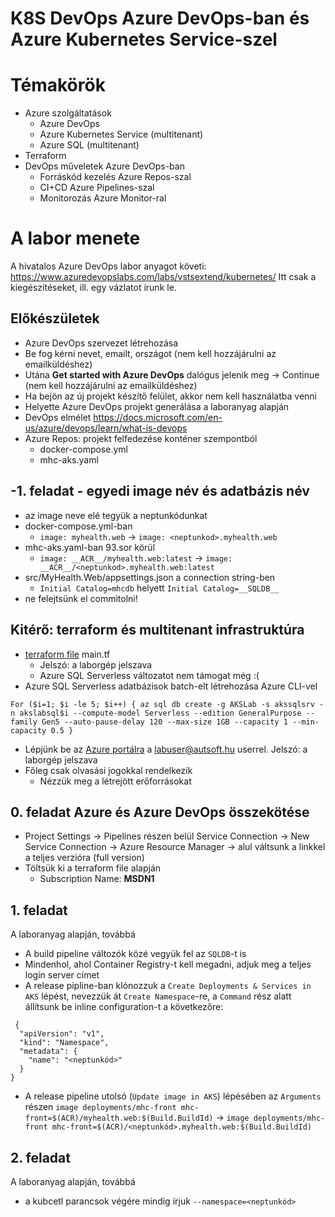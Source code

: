 # K8S DevOps Azure DevOps-ban és Azure Kubernetes Service-szel

# Témakörök
- Azure szolgáltatások
  - Azure DevOps
  - Azure Kubernetes Service (multitenant)
  - Azure SQL (multitenant)
- Terraform  
- DevOps műveletek Azure DevOps-ban
  - Forráskód kezelés Azure Repos-szal
  - CI+CD Azure Pipelines-szal
  - Monitorozás Azure Monitor-ral
 
 # A labor menete
 
 A hivatalos Azure DevOps labor anyagot követi: https://www.azuredevopslabs.com/labs/vstsextend/kubernetes/
 Itt csak a kiegészítéseket, ill. egy vázlatot írunk le.
 
 ## Előkészületek
 - Azure DevOps szervezet létrehozása
  - Be fog kérni nevet, emailt, országot (nem kell hozzájárulni az emailküldéshez)
  - Utána **Get started with Azure DevOps** dalógus jelenik meg -> Continue (nem kell hozzájárulni az emailküldéshez)
  - Ha bejön az új projekt készítő felület, akkor nem kell használatba venni
 - Helyette Azure DevOps projekt generálása a laboranyag alapján
 - DevOps elmélet
    https://docs.microsoft.com/en-us/azure/devops/learn/what-is-devops
 - Azure Repos: projekt felfedezése konténer szempontból
   - docker-compose.yml
   - mhc-aks.yaml
  
 ## -1. feladat - egyedi image név és adatbázis név
  - az image neve elé tegyük a neptunkódunkat
  - docker-compose.yml-ban
    - `image: myhealth.web` -> `image: <neptunkod>.myhealth.web`
  - mhc-aks.yaml-ban 93.sor körül
    -  `image: __ACR__/myhealth.web:latest` -> `image: __ACR__/<neptunkod>.myhealth.web:latest`
  - src/MyHealth.Web/appsettings.json a connection string-ben
    - `Initial Catalog=mhcdb` helyett `Initial Catalog=__SQLDB__`
 - ne felejtsünk el commitolni!
  
 ## Kitérő: terraform és multitenant infrastruktúra
  - [terraform file](https://autsoft.sharepoint.com/:f:/g/shared/AUT/EumyvuEMcWVBlSvpxxtcnL4BThMYJ8D1yyfXQQAv1DjzAQ?e=UN9eiY) main.tf
    - Jelszó: a laborgép jelszava
    - Azure SQL Serverless változatot nem támogat még :(
  - Azure SQL Serverless adatbázisok batch-elt létrehozása Azure CLI-vel  
  ```
  For ($i=1; $i -le 5; $i++) { az sql db create -g AKSLab -s akssqlsrv -n akslabsql$i --compute-model Serverless --edition GeneralPurpose --family Gen5 --auto-pause-delay 120 --max-size 1GB --capacity 1 --min-capacity 0.5 }
 ```
 - Lépjünk be az [Azure portálra](https://portal.azure.com) a labuser@autsoft.hu userrel. Jelszó: a laborgép jelszava
 - Főleg csak olvasási jogokkal rendelkezik
    - Nézzük meg a létrejött erőforrásokat
    
 ## 0. feladat Azure és Azure DevOps összekötése
 - Project Settings -> Pipelines részen belül Service Connection -> New Service Connection -> Azure Resource Manager -> alul váltsunk a linkkel a teljes verzióra (full version)
 - Töltsük ki a terraform file alapján
    - Subscription Name: **MSDN1**

## 1. feladat
A laboranyag alapján, továbbá
  - A build pipeline változók közé vegyük fel az `SQLDB`-t is
  - Mindenhol, ahol Container Registry-t kell megadni, adjuk meg a teljes login server címet
  - A release pipline-ban klónozzuk a `Create Deployments & Services in AKS` lépést, nevezzük át `Create Namespace`-re, a `Command` rész alatt állítsunk be inline configuration-t a következőre:
```
 {
  "apiVersion": "v1",
  "kind": "Namespace",
  "metadata": {
    "name": "<neptunkód>"
  }
}
 ``` 
  - A release pipeline utolsó (`Update image in AKS`) lépésében az `Arguments` részen `image deployments/mhc-front mhc-front=$(ACR)/myhealth.web:$(Build.BuildId)` -> `image deployments/mhc-front mhc-front=$(ACR)/<neptunkód>.myhealth.web:$(Build.BuildId)`
  
## 2. feladat
A laboranyag alapján, továbbá
  - a kubcetl parancsok végére mindig írjuk `--namespace=<neptunkód>`
